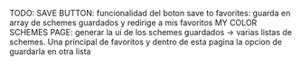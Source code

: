 TODO: 
SAVE BUTTON: funcionalidad del boton save to favorites: guarda en array de schemes guardados y redirige a mis favoritos
MY COLOR SCHEMES PAGE: generar la ui de los schemes guardados -> varias listas de schemes. Una principal de favoritos y dentro de esta pagina la opcion de guardarla en otra lista